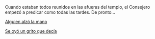 Cuando estaban todos reunidos en las afueras del templo, el Consejero empezó a predicar como todas las tardes. De pronto...

[Alguien alzó la mano](manos/manoArriba.md)

[Se oyó un grito que decía ](grito/grito.md)
